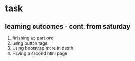# task

## learning outcomes - cont. from saturday

1. finishing up part one
2. using button tags
3. Using bootstrap more in depth
4. Having a second html page
